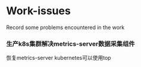 # Work-issues
Record some problems encountered in the work
### 生产k8s集群解决metrics-server数据采集组件
 恢复metrics-server
 kubernetes可以使用top